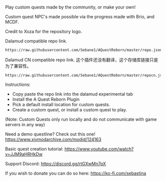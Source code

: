 Play custom quests made by the community, or make your own!

Custom quest NPC's made possible via the progress made with Brio, and MCDF.

Credit to Xoza for the repository logo.

Dalamud compatible repo link.
```
https://raw.githubusercontent.com/Sebane1/AQuestReborn/master/repo.json
```

Dalamud CN compatible repo link.
这个插件还没有翻译，这个存储库链接只是为了兼容性。
```
https://raw.githubusercontent.com/Sebane1/AQuestReborn/master/repocn.json
```


Instructions:
- Copy paste the repo link into the dalamud experimental tab
- Install the A Quest Reborn Plugin
- Pick a default install location for custom quests.
- Create a custom quest, or install a custom quest to play.

(Note: Custom Quests only run locally and do not communicate with game servers in any way)

Need a demo questline? Check out this one! https://www.xivmodarchive.com/modid/124163

Basic quest creation tutorial:
https://www.youtube.com/watch?v=JJM9aHRHkDw

Support Discord: https://discord.gg/rtGXwMn7pX


If you wish to donate you can do so here: https://ko-fi.com/sebastina
